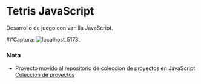 # Tetris JavaScript
Desarrollo de juego con vanilla JavaScript.

##Captura:
![localhost_5173_](https://github.com/user-attachments/assets/8564e242-39ea-46cc-a996-fbc1a2e8d6bd)


### Nota

 - Proyecto movido al repositorio de coleccion de proyectos en JavaScript [Coleccion de proyectos](https://github.com/ztevenx100/js_projects-collection)

